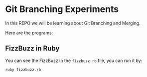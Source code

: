 # Git Branching Experiments

In this REPO     we will be learning about Git Branching and Merging.

Here are the programs:

## FizzBuzz in Ruby

You can see the FizzBuzz in the `fizzbuzz.rb` file, you can run it by:

```console
ruby fizzbuzz.rb
```
